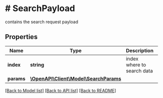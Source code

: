 # # SearchPayload
contains the search request payload

## Properties 


Name | Type | Description | Notes
------------ | ------------- | ------------- | -------------
**index**| **string** | index where to search data  |
**params**| [**\OpenAPI\Client\Model\SearchParams**](SearchParams.md) |   |


[[Back to Model list]](../../README.md#models) [[Back to API list]](../../README.md#endpoints) [[Back to README]](../../README.md)

